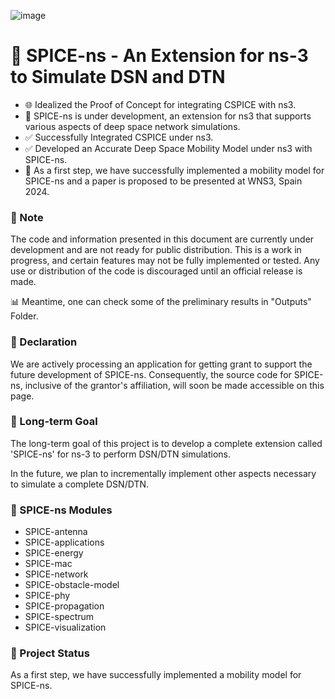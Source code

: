 ![image](https://github.com/PandiaJason/SPICE-ns-Project/assets/100123063/ccc75658-b665-4c3f-a8fe-c60ff24cefd8)
# 📡 SPICE-ns - An Extension for ns-3 to Simulate DSN and DTN

- 🌐 Idealized the Proof of Concept for integrating CSPICE with ns3.
- 🚧 SPICE-ns is under development, an extension for ns3 that supports various aspects of deep space network simulations.
- ✅ Successfully Integrated CSPICE under ns3.
- ✅ Developed an Accurate Deep Space Mobility Model under ns3 with SPICE-ns.
- 🚀 As a first step, we have successfully implemented a mobility model for SPICE-ns and a paper is proposed to be presented at WNS3, Spain 2024.


### 🚧 Note 
The code and information presented in this document are currently under development and are not ready for public distribution. This is a work in progress, and certain features may not be fully implemented or tested. Any use or distribution of the code is discouraged until an official release is made.

📊 Meantime, one can check some of the preliminary results in "Outputs" Folder.

### 📜 Declaration
We are actively processing an application for getting grant to support the future development of SPICE-ns. Consequently, the source code for SPICE-ns, inclusive of the grantor's affiliation, will soon be made accessible on this page.

### 🎯 Long-term Goal

The long-term goal of this project is to develop a complete extension called 'SPICE-ns' for ns-3 to perform DSN/DTN simulations.

In the future, we plan to incrementally implement other aspects necessary to simulate a complete DSN/DTN.

### 🧩 SPICE-ns Modules 

- SPICE-antenna
- SPICE-applications
- SPICE-energy
- SPICE-mac
- SPICE-network
- SPICE-obstacle-model
- SPICE-phy
- SPICE-propagation
- SPICE-spectrum
- SPICE-visualization

### 🚀 Project Status 

As a first step, we have successfully implemented a mobility model for SPICE-ns.

